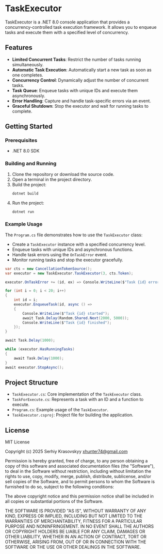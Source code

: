 # TaskExecutor

TaskExecutor is a .NET 8.0 console application that provides a concurrency-controlled task execution framework. It allows you to enqueue tasks and execute them with a specified level of concurrency.

## Features

- **Limited Concurrent Tasks**: Restrict the number of tasks running simultaneously.
- **Automatic Task Execution**: Automatically start a new task as soon as one completes.
- **Concurrency Control**: Dynamically adjust the number of concurrent tasks.
- **Task Queue**: Enqueue tasks with unique IDs and execute them asynchronously.
- **Error Handling**: Capture and handle task-specific errors via an event.
- **Graceful Shutdown**: Stop the executor and wait for running tasks to complete.

## Getting Started

### Prerequisites

- .NET 8.0 SDK

### Building and Running

1. Clone the repository or download the source code.
2. Open a terminal in the project directory.
3. Build the project:
   ```bash
   dotnet build
   ```
4. Run the project:
   ```bash
   dotnet run
   ```

### Example Usage

The `Program.cs` file demonstrates how to use the `TaskExecutor` class:

- Create a `TaskExecutor` instance with a specified concurrency level.
- Enqueue tasks with unique IDs and asynchronous functions.
- Handle task errors using the `OnTaskError` event.
- Monitor running tasks and stop the executor gracefully.

```csharp
var cts = new CancellationTokenSource();
var executor = new TaskExecutor.TaskExecutor(3, cts.Token);

executor.OnTaskError += (id, ex) => Console.WriteLine($"Task {id} error: {ex.Message}");

for (int i = 0; i < 20; i++)
{
    int id = i;
    executor.EnqueueTask(id, async () =>
    {
        Console.WriteLine($"Task {id} started");
        await Task.Delay(Random.Shared.Next(2000, 5000));
        Console.WriteLine($"Task {id} finished");
    });
}

await Task.Delay(1000);

while (executor.HasRunningTasks)
{
    await Task.Delay(1000);
}
await executor.StopAsync();
```

## Project Structure

- `TaskExecutor.cs`: Core implementation of the `TaskExecutor` class.
- `TaskForExecute.cs`: Represents a task with an ID and a function to execute.
- `Program.cs`: Example usage of the `TaskExecutor`.
- `TaskExecutor.csproj`: Project file for building the application.

## License

MIT License

Copyright (c) 2025 Serhiy Krasovskyy xhunter74@gmail.com

Permission is hereby granted, free of charge, to any person obtaining a copy
of this software and associated documentation files (the "Software"), to deal
in the Software without restriction, including without limitation the rights
to use, copy, modify, merge, publish, distribute, sublicense, and/or sell
copies of the Software, and to permit persons to whom the Software is
furnished to do so, subject to the following conditions:

The above copyright notice and this permission notice shall be included in all
copies or substantial portions of the Software.

THE SOFTWARE IS PROVIDED "AS IS", WITHOUT WARRANTY OF ANY KIND, EXPRESS OR
IMPLIED, INCLUDING BUT NOT LIMITED TO THE WARRANTIES OF MERCHANTABILITY,
FITNESS FOR A PARTICULAR PURPOSE AND NONINFRINGEMENT. IN NO EVENT SHALL THE
AUTHORS OR COPYRIGHT HOLDERS BE LIABLE FOR ANY CLAIM, DAMAGES OR OTHER
LIABILITY, WHETHER IN AN ACTION OF CONTRACT, TORT OR OTHERWISE, ARISING FROM,
OUT OF OR IN CONNECTION WITH THE SOFTWARE OR THE USE OR OTHER DEALINGS IN THE
SOFTWARE.

